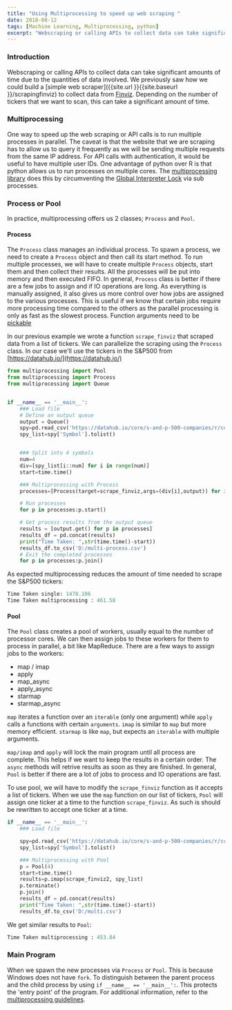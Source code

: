 ```yaml
---
title: "Using Multiprocessing to speed up web scraping "
date: 2018-08-12
tags: [Machine Learning, Multiprocessing, python]
excerpt: "Webscraping or calling APIs to collect data can take significant amounts of time due to the quantities of data involved. We previously saw how we could build a simple web scraper to collect data from Finviz. Depending on the number of tickers that we want to scan, this can take a significant amount of time."
---
```

### Introduction
Webscraping or calling APIs to collect data can take significant amounts of time due to the quantities of data involved. We previously saw how we could build a [simple web scraper]({{site.url }}{{site.baseurl }}/scrapingfinviz) to collect data from [Finviz](https://finviz.com/). Depending on the number of tickers that we want to scan, this can take a significant amount of time.

### Multiprocessing
One way to speed up the web scraping or API calls is to run multiple processes in parallel. The caveat is that the website that we are scraping has to allow us to query it frequently as we will be sending multiple requests from the same IP address. For API calls with authentication, it would be useful to have multiple user IDs. One advantage of python over R is that python allows us to run processes on multiple cores. The [multiprocessing library](https://docs.python.org/3.6/library/multiprocessing.html)
does this by circumventing the [Global Interpreter Lock](https://docs.python.org/3.6/glossary.html#term-global-interpreter-lock) via sub processes.

### Process or Pool
In practice, multiprocessing offers us 2 classes; `Process` and `Pool`.

#### Process
The `Process` class manages an individual process. To spawn a process, we need to create a `Process` object and then call its start method. To run multiple processes, we will have to create multiple `Process` objects, start them and then collect their results. All the processes will be put into memory and then executed FIFO. In general, `Process` class is better if there are a few jobs to assign and if IO operations are long. As everything is manually assigned, it also gives us more control over how jobs are assigned to the various processes. This is useful if we know that certain jobs require more processing time compared to the others as the parallel processing is only as fast as the slowest process. Function arguments need to be [pickable](https://docs.python.org/2/library/pickle.html)

In our previous example we wrote a function `scrape_finviz` that scraped data from a list of tickers. We can parallelize the scraping using the `Process` class. In our case we'll use the tickers in the S&P500 from [https://datahub.io/](https://datahub.io/)

```python
from multiprocessing import Pool
from multiprocessing import Process
from multiprocessing import Queue


if __name__ == '__main__':
    ### Load file
    # Define an output queue
    output = Queue()
    spy=pd.read_csv('https://datahub.io/core/s-and-p-500-companies/r/constituents.csv')
    spy_list=spy['Symbol'].tolist()


    ### Split into 4 symbols
    num=4
    div=[spy_list[i::num] for i in range(num)]
    start=time.time()

    ### Multiprocessing with Process
    processes=[Process(target=scrape_finviz,args=(div[i],output)) for i in range(num)]

    # Run processes
    for p in processes:p.start()

    # Get process results from the output queue
    results = [output.get() for p in processes]
    results_df = pd.concat(results)
    print("Time Taken: ",str(time.time()-start))
    results_df.to_csv('D:/multi-process.csv')
    # Exit the completed processes
    for p in processes:p.join()

```

As expected multiprocessing reduces the amount of time needed to scrape the S&P500 tickers:

```python
Time Taken single: 1478.106  
Time Taken multiprocessing : 461.58
```

#### Pool
The `Pool` class creates a pool of workers, usually equal to the number of processor cores. We can then assign jobs to these workers for them to process in parallel, a bit like MapReduce. There are a few ways to assign jobs to the workers:
* map / imap
* apply
* map_async
* apply_async
* starmap
* starmap_async

`map` iterates a function over an `iterable` (only one argument) while `apply` calls a functions with certain `arguments`. `imap` is similar to `map` but more memory efficient. `starmap` is like `map`, but expects an `iterable` with multiple arguments.


`map/imap` and `apply` will lock the main program until all process are complete.  This helps if we want to keep the results in a certain order. The `async` methods will retrive results as soon as they are finished. In general, `Pool` is better if there are a lot of jobs to process and IO operations are fast.

To use pool, we will have to modify the `scrape_finviz` function as it accepts a list of tickers. When we use the `map` function on our list of tickers, `Pool` will assign one ticker at a time to the function `scrape_finviz`. As such is should be rewritten to accept one ticker at a time.

```python
if __name__ == '__main__':
    ### Load file

    spy=pd.read_csv('https://datahub.io/core/s-and-p-500-companies/r/constituents.csv')
    spy_list=spy['Symbol'].tolist()

    ### Multiprocessing with Pool
    p = Pool(4)  
    start=time.time()
    results=p.imap(scrape_finviz2, spy_list)
    p.terminate()
    p.join()
    results_df = pd.concat(results)
    print("Time Taken: ",str(time.time()-start))
    results_df.to_csv('D:/multi.csv')
```
We get similar results to `Pool`:

```python
Time Taken multiprocessing : 453.84
```

### Main Program
When we spawn the new processes via `Process` or `Pool`. This is because Windows does not have `fork`. To distinguish between the parent process and the child process by using `if __name__ == '__main__':`. This protects the 'entry point' of the program. For additional information, refer to the [multiprocessing guidelines](https://docs.python.org/3/library/multiprocessing.html#multiprocessing-programming).
